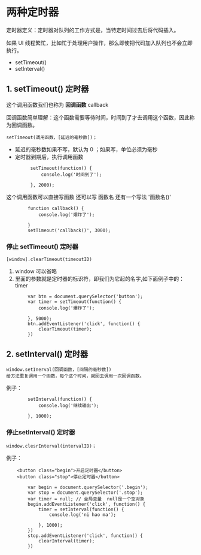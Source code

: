 

# 两种定时器

 定时器定义：定时器对队列的工作方式是，当特定时间过去后将代码插入。  

如果 UI 线程繁忙，比如忙于处理用户操作，那么即使把代码加入队列也不会立即执行。 

-  setTimeout()
-  setInterval()

## 1. setTimeout() 定时器

这个调用函数我们也称为 **回调函数** callback


回调函数简单理解：这个函数需要等待时间，时间到了才去调用这个函数，因此称为回调函数。




```
setTimeout(调用函数，[延迟的毫秒数])；
```

- 延迟的毫秒数如果不写，默认为 0 ；如果写，单位必须为毫秒
- 定时器到期后，执行调用函数



```
         setTimeout(function() {
             console.log('时间到了');
    
         }, 2000);

```

这个调用函数可以直接写函数 还可以写 函数名 还有一个写法 '函数名()'

```
        function callback() {
            console.log('爆炸了');
    
        }
    	setTimeout('callback()', 3000);
```



### 停止 setTimeout() 定时器

```
[window].clearTimeout(timeoutID)
```

1. window 可以省略
2. 里面的参数就是定时器的标识符，即我们为它起的名字,如下面例子中的：timer

```
        var btn = document.querySelector('button');
        var timer = setTimeout(function() {
            console.log('爆炸了');
    
        }, 5000);
        btn.addEventListener('click', function() {
            clearTimeout(timer);
        })

```

## 2. setInterval() 定时器

```
window.setInerval(回调函数，[间隔的毫秒数])
给方法重复调用一个函数，每个这个时间，就回去调用一次回调函数。
```

例子：

```
        setInterval(function() {
            console.log('继续输出');
    
        }, 1000);

```

### 停止setInterval() 定时器

```
window.clesrInterval(intervalID)；
```

例子：

```
    <button class="begin">开启定时器</button>
    <button class="stop">停止定时器</button>

```

```
        var begin = document.querySelector('.begin');
        var stop = document.querySelector('.stop');
        var timer = null; // 全局变量  null是一个空对象
        begin.addEventListener('click', function() {
            timer = setInterval(function() {
                console.log('ni hao ma');
    
            }, 1000);
        })
        stop.addEventListener('click', function() {
            clearInterval(timer);
        })

```


```

```